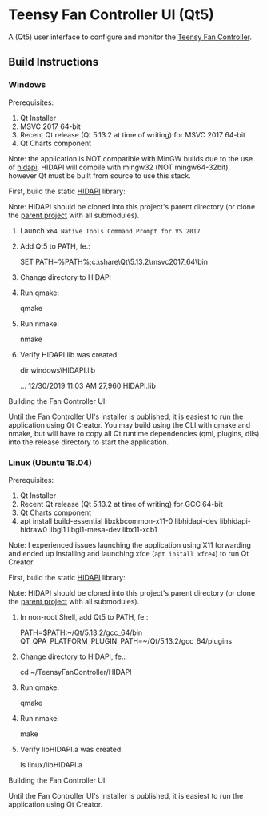 # Teensy Fan Controller UI (Qt5)

A (Qt5) user interface to configure and monitor the [Teensy Fan Controller](https://github.com/mstrthealias/TeensyFanController/).


## Build Instructions

### Windows

Prerequisites:

1. Qt Installer
1. MSVC 2017 64-bit
1. Recent Qt release (Qt 5.13.2 at time of writing) for MSVC 2017 64-bit
1. Qt Charts component

Note: the application is NOT compatible with MinGW builds due to the use of [hidapi](https://github.com/libusb/hidapi).  HIDAPI will compile with mingw32 (NOT mingw64-32bit), however Qt must be built from source to use this stack.


First, build the static [HIDAPI](https://github.com/mstrthealias/HIDAPI-Qt5) library:

Note: HIDAPI should be cloned into this project's parent directory (or clone the [parent project](https://github.com/mstrthealias/TeensyFanController/) with all submodules).

1. Launch `x64 Native Tools Command Prompt for VS 2017`
1. Add Qt5 to PATH, fe.:

    SET PATH=%PATH%;c:\share\Qt\5.13.2\msvc2017_64\bin

1. Change directory to HIDAPI
1. Run qmake:

    qmake

1. Run nmake:

    nmake

1. Verify HIDAPI.lib was created:

    dir windows\HIDAPI.lib
    
    ...
    12/30/2019  11:03 AM            27,960 HIDAPI.lib


Building the Fan Controller UI:

Until the Fan Controller UI's installer is published, it is easiest to run the application using Qt Creator.  You may build using the CLI with qmake and nmake, but will have to copy all Qt runtime dependencies (qml, plugins, dlls) into the release directory to start the application.



### Linux (Ubuntu 18.04)


Prerequisites:

1. Qt Installer
1. Recent Qt release (Qt 5.13.2 at time of writing) for GCC 64-bit
1. Qt Charts component
1. apt install build-essential libxkbcommon-x11-0 libhidapi-dev libhidapi-hidraw0 libgl1 libgl1-mesa-dev libx11-xcb1


Note: I experienced issues launching the application using X11 forwarding and ended up installing and launching xfce (`apt install xfce4`) to run Qt Creator.


First, build the static [HIDAPI](https://github.com/mstrthealias/HIDAPI-Qt5) library:

Note: HIDAPI should be cloned into this project's parent directory (or clone the [parent project](https://github.com/mstrthealias/TeensyFanController/) with all submodules).

1. In non-root Shell, add Qt5 to PATH, fe.:

    PATH=$PATH:~/Qt/5.13.2/gcc_64/bin
	QT_QPA_PLATFORM_PLUGIN_PATH=~/Qt/5.13.2/gcc_64/plugins

1. Change directory to HIDAPI, fe.:

    cd ~/TeensyFanController/HIDAPI

1. Run qmake:

    qmake

1. Run nmake:

    make

1. Verify libHIDAPI.a was created:

    ls linux/libHIDAPI.a


Building the Fan Controller UI:

Until the Fan Controller UI's installer is published, it is easiest to run the application using Qt Creator.

